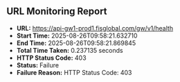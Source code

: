 ## URL Monitoring Report

- **URL:** https://api-gw1-prod1.fisglobal.com/gw/v1/health
- **Start Time:** 2025-08-26T09:58:21.632710
- **End Time:** 2025-08-26T09:58:21.869845
- **Total Time Taken:** 0.237135 seconds
- **HTTP Status Code:** 403
- **Status:** Failure
- **Failure Reason:** HTTP Status Code: 403
